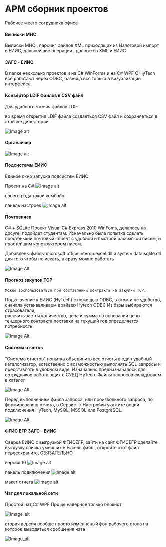# АРМ сборник проектов
Рабочее место сотрудника офиса

#### Выписки МНС

Выписки МНС , парсинг файлов XML приходящих из Налоговой импорт в ЕИИС, дальнейшие операции , 
данные  из XML и ЕИИС
 
#### ЗАГС - ЕИИС

В папке несколько проектов и на C# WinForms и на С# WPF
C HyTech все работают через ODBC, разница вся только в визуализации интерфейса.

#### Конвертор LDIF файлов в CSV файл

  Для удобного чтения файлов LDIF

во время открытия LDIF файла создаеться CSV файл и сохраняеться в этой же директории 


![Image alt](sc1.png)



#### Органайзер

 ![Image alt](scrin01.png)



#### Подсистемы ЕИИС

Единое окно запуска подсистем ЕИИС

Проект на C# 
![Image alt](скрин_01.png)

своего рода такой комбайн

панель настроек
![Image alt](скрин_02.png)


#### Почтовичек
   C# + SQLite 
  Проект Visual C# Express 2010  WinFoms, делалось на досуге, подойдет студентам. Изначально была попытка сделать простенький почтовый клиент с удобной и быстрой рассылкой писем, и простейшим конструктором писем.
    
  Добавлены файлы microsoft.office.interop.excel.dll и system.data.sqlite.dll для того чтобы не искать, а сразу можно работать

![Image Alt](g1.png)


#### Прогноз закупок ТСР

    Можно воспользоваться при составлении контракта на закупки ТСР.
  Подключение к ЕИИС (HyTech) с помощью ODBC, в этом и не удобство, сначала устанавливаем драйвер Hytech ODBC
  Из базы выбираются страхователи,  
  рассчитывается количество,  цена и сумма на основании цены тендерного контракта поставки на текущий год
  определяется потребность

![Image Alt](f1.png)


#### Система отчетов

"Система отчетов" попытка объединить все отчеты в один удобный каталогизатор, естественно с возможностью выполнять SQL-запросы и представлять в удобном виде. 
Изначально предназначалось для сотрудников работающих с СУБД HyTech.
Файлы запросов складываем в каталог

![Image Alt](g1.png)

Перед выполнением файла запроса, или произвольного запроса, по формированию отчета, в Сервис -> Настройки укажите опции подключения HyTech, MySQL, MSSQL или PostgreSQL.

![Image Alt](g2.png)




#### ФГИС ЕГР ЗАГС - ЕИИС

Сверка ЕИИС с выгрузкой ФГИСЕГР, зайти  на сайт ФГИСЕГР сделайте выгрузку списка умерших в Ексель файл , откройте этот файл пересохраните, ОБЯЗАТЕЛЬНО


версия 10
![Image alt](z1.png)

панель подключения 
![Image alt](z2.png)

макет отчета
![Image alt](z3.png)


#### Чат для локальной сети

Простой чат C# WPF Проще наверное только блокнот

![Image_alt](chat1.png)

вторая версия вообще просто изменненый фон рабочего стола 
на которое выводяться сообщения чата

![Image_alt](chat2.png)
